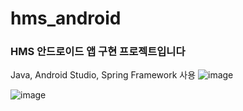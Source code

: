 # hms_android

<h3>HMS 안드로이드 앱 구현 프로젝트입니다</h3>

Java, Android Studio, Spring Framework 사용
![image](https://github.com/user-attachments/assets/97d17729-fdbc-400f-9c63-43be8bd94b31)

![image](https://github.com/user-attachments/assets/a3df313e-f88c-4e8a-8637-4acc8ac734ee)




